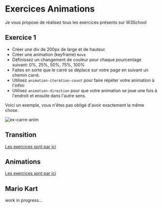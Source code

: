 # Exercices Animations

Je vous propose de réalisez tous les exercices présents sur W3School

## Exercice 1

* Créer une div de 200px de large et de hauteur. 
* Créer une animation (keyframe) `move`
* Définissez un changement de couleur pour chaque pourcentage suivant: 0%, 25%, 50%, 75%, 100%
* Faites en sorte que le carré se déplace sur votre page en suivant un chemin carré.
* Utilisez `animation-iteration-count` pour faire répéter votre animation à l'infini
* Utilisez `animation-direction` pour que votre animation se joue une fois à l'endroit et ensuite dans l'autre sens.

Voici un exemple, vous n'êtes pas obligé d'avoir exactement la même chose.

![ex-carre-anim](../../Images/anim_ex.gif)

## Transition

[Les exercices sont par ici](https://www.w3schools.com/css/exercise.asp?filename=exercise_css3_transitions1)

## Animations

[Les exercices sont par ici](https://www.w3schools.com/css/exercise.asp?filename=exercise_css3_animations1)

## Mario Kart

work in progress...
